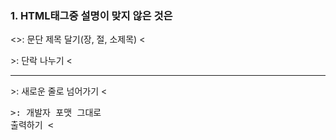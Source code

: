 ### 1. HTML태그중 설명이 맞지 않은 것은
<<h>>: 문단 제목 달기(장, 절, 소제목)
<<p>>: 단락 나누기
<<hr>>: 새로운 줄로 넘어가기
<<pre>>: 개발자 포맷 그대로 출력하기
<<title>>: 타이틀 달기


### 2. CSS를 외부 스타일 시트로 불러오는 방법 2개


### 3. 자바스크립트 코드의 위치 4가지


### 4. container에서 화면의 크기에 따라 폭의 값이 달라지게 하는 방법


### 5. Margin과 Padding 둘 다 size를 auto로 설정할 수 있는가? 안되면 누가 안 되는가?


### 6. 버튼형식 modal을 사용할 때 data-toggle에 “modal”을 넣고 data-target에 버튼을 클릭했을 때 열리는 대상 모달창의 id값을 넣어준다.
예: data-target=“myModal”
(Y/N) 틀렸다고 생각할 시 알맞은 답을 넣기


### 7. 카드는 기본적으로 margin을 제공한다? (Y/N)


### 8. 장고의 기본동작 원리 (대충 강의에 나온 MVT 보고 쓰기)


### 9. Model, URL, View에 대해 간략히 설명하기
Model: 
URL: 
View: 


### 10. 새로운 앱을 제작했을 때 다른 앱과 연동을 위하여 확인해야 할 부분 (주관적)


### 11. views.py 기능 개발하는 두 가지 방법


### 12. FBV와 CBV에 대해 간략히 설명하기


### 13. FBV와 CBV의 장단점 1개씩
